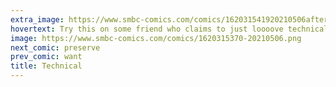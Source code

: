```yaml
---
extra_image: https://www.smbc-comics.com/comics/162031541920210506after.png
hovertext: Try this on some friend who claims to just loooove technically accurate statements.
image: https://www.smbc-comics.com/comics/1620315370-20210506.png
next_comic: preserve
prev_comic: want
title: Technical
---
```


